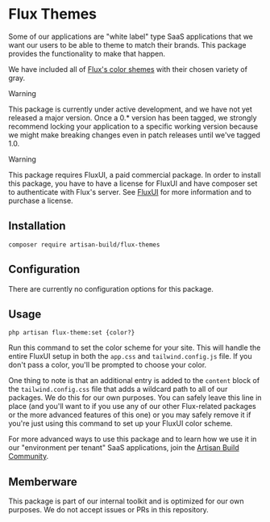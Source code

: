 # Flux Themes

Some of our applications are "white label" type SaaS applications that we want our users to be able to theme to match
their brands. This package provides the functionality to make that happen.

We have included all of [Flux's color shemes](https://fluxui.dev/themes) with their chosen variety of gray. 

> [!WARNING]  
> This package is currently under active development, and we have not yet released a major version. Once a 0.* version
> has been tagged, we strongly recommend locking your application to a specific working version because we might make
> breaking changes even in patch releases until we've tagged 1.0.

> [!WARNING]  
> This package requires FluxUI, a paid commercial package. In order to install this package, you have to have a license
> for FluxUI and have composer set to authenticate with Flux's server. See [FluxUI](https://fluxui.dev) for more
> information and to purchase a license.

## Installation

`composer require artisan-build/flux-themes`

## Configuration

There are currently no configuration options for this package.

## Usage

`php artisan flux-theme:set {color?}`

Run this command to set the color scheme for your site. This will handle the entire FluxUI setup in both the `app.css`
and `tailwind.config.js` file. If you don't pass a color, you'll be prompted to choose your color. 

One thing to note is that an additional entry is added to the `content` block of the `tailwind.config.css` file that
adds a wildcard path to all of our packages. We do this for our own purposes. You can safely leave this line in place
(and you'll want to if you use any of our other Flux-related packages or the more advanced features of this one) or
you may safely remove it if you're just using this command to set up your FluxUI color scheme.

For more advanced ways to use this package and to learn how we use it in our "environment per tenant" SaaS applications,
join the [Artisan Build Community](https://artisan.community).

## Memberware

This package is part of our internal toolkit and is optimized for our own purposes. We do not accept issues or PRs
in this repository. 

